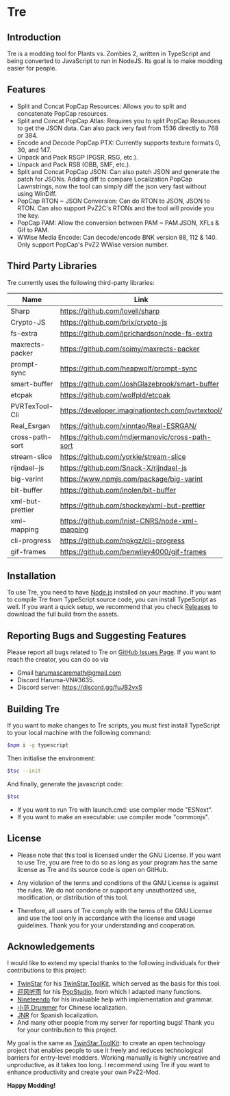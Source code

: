 # Tre

## Introduction

Tre is a modding tool for Plants vs. Zombies 2, written in TypeScript and being converted to JavaScript to run in NodeJS. Its goal is to make modding easier for people.

## Features

-   Split and Concat PopCap Resources: Allows you to split and concatenate PopCap resources.
-   Split and Concat PopCap Atlas: Requires you to split PopCap Resources to get the JSON data. Can also pack very fast from 1536 directly to 768 or 384.
-   Encode and Decode PopCap PTX: Currently supports texture formats 0, 30, and 147.
-   Unpack and Pack RSGP (PGSR, RSG, etc.).
-   Unpack and Pack RSB (OBB, SMF, etc.).
-   Split and Concat PopCap JSON: Can also patch JSON and generate the patch for JSONs. Adding diff to compare Localization PopCap Lawnstrings, now the tool can simply diff the json very fast without using WinDiff.
-   PopCap RTON ~ JSON Conversion: Can do RTON to JSON, JSON to RTON. Can also support PvZ2C's RTONs and the tool will provide you the key.
-   PopCap PAM: Allow the conversion between PAM ~ PAM.JSON, XFLs & Gif to PAM.
-   WWise Media Encode: Can decode/encode BNK version 88, 112 & 140. Only support PopCap's PvZ2 WWise version number.

## Third Party Libraries

Tre currently uses the following third-party libraries:

| Name             | Link                                              |
| ---------------- | ------------------------------------------------- |
| Sharp            | https://github.com/lovell/sharp                   |
| Crypto-JS        | https://github.com/brix/crypto-js                 |
| fs-extra         | https://github.com/jprichardson/node-fs-extra     |
| maxrects-packer  | https://github.com/soimy/maxrects-packer          |
| prompt-sync      | https://github.com/heapwolf/prompt-sync           |
| smart-buffer     | https://github.com/JoshGlazebrook/smart-buffer    |
| etcpak           | https://github.com/wolfpld/etcpak                 |
| PVRTexTool-Cli   | https://developer.imaginationtech.com/pvrtextool/ |
| Real_Esrgan      | https://github.com/xinntao/Real-ESRGAN/           |
| cross-path-sort  | https://github.com/mdjermanovic/cross-path-sort   |
| stream-slice     | https://github.com/yorkie/stream-slice            |
| rijndael-js      | https://github.com/Snack-X/rijndael-js            |
| big-varint       | https://www.npmjs.com/package/big-varint          |
| bit-buffer       | https://github.com/inolen/bit-buffer              |
| xml-but-prettier | https://github.com/shockey/xml-but-prettier       |
| xml-mapping      | https://github.com/Inist-CNRS/node-xml-mapping    |
| cli-progress     | https://github.com/npkgz/cli-progress             |
| gif-frames       | https://github.com/benwiley4000/gif-frames        |

## Installation

To use Tre, you need to have [Node.js](https://nodejs.org/) installed on your machine. If you want to compile Tre from TypeScript source code, you can install TypeScript as well.
If you want a quick setup, we recommend that you check [Releases](https://github.com/Tre-VN/Tre/releases/) to download the full build from the assets.

## Reporting Bugs and Suggesting Features

Please report all bugs related to Tre on [GitHub Issues Page](https://github.com/Tre-VN/Tre/issues/).
If you want to reach the creator, you can do so via

-   Gmail harumascaremath@gmail.com
-   Discord Haruma-VN#3635.
-   Discord server: https://discord.gg/fuJB2vxS

## Building Tre

If you want to make changes to Tre scripts, you must first install TypeScript to your local machine with the following command:

```sh
$npm i -g typescript
```

Then initialise the environment:

```sh
$tsc --init
```

And finally, generate the javascript code:

```sh
$tsc
```

-   If you want to run Tre with launch.cmd: use compiler mode "ESNext".
-   If you want to make an executable: use compiler mode "commonjs".

## License

-   Please note that this tool is licensed under the GNU License. If you want to use Tre, you are free to do so as long as your program has the same license as Tre and its source code is open on GitHub.

-   Any violation of the terms and conditions of the GNU License is against the rules. We do not condone or support any unauthorized use, modification, or distribution of this tool.

-   Therefore, all users of Tre comply with the terms of the GNU License and use the tool only in accordance with the license and usage guidelines. Thank you for your understanding and cooperation.

## Acknowledgements

I would like to extend my special thanks to the following individuals for their contributions to this project:

-   [TwinStar](https://github.com/twinkles-twinstar) for his [TwinStar.ToolKit](https://github.com/twinkles-twinstar/TwinStar.ToolKit), which served as the basis for this tool.
-   [迎风听雨](https://github.com/YingFengTingYu) for his [PopStudio](https://github.com/YingFengTingYu/PopStudio), from which I adapted many functions.
-   [Nineteendo](https://github.com/Nineteendo) for his invaluable help with implementation and grammar.
-   [小范 Drummer](https://space.bilibili.com/346616487) for Chinese localization.
-   [JNR](https://www.youtube.com/channel/UC8NN7oInwvqselpfhBxrnzA) for Spanish localization.
-   And many other people from my server for reporting bugs! Thank you for your contribution to this project.

My goal is the same as [TwinStar.ToolKit](https://github.com/twinkles-twinstar/TwinStar.ToolKit): to create an open technology project that enables people to use it freely and reduces technological barriers for entry-level modders. Working manually is highly uncreative and unproductive, as it takes too long. I recommend using Tre if you want to enhance productivity and create your own PvZ2-Mod.

**Happy Modding!**
